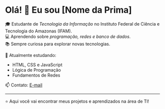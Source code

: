 # Olá! 👋 Eu sou [Nome da Prima]  

🎓 Estudante de *Tecnologia da Informação* no Instituto Federal de Ciência e Tecnologia do Amazonas (IFAM).  
💻 Aprendendo sobre *programação, redes e banco de dados*.  
📚 Sempre curiosa para explorar novas tecnologias.  

🌱 Atualmente estudando:  
- HTML, CSS e JavaScript  
- Lógica de Programação  
- Fundamentos de Redes  

📫 Contato: [E-mail](malito:rsalles200629@gmail.com) 

---
⭐ Aqui você vai encontrar meus projetos e aprendizados na área de TI!
